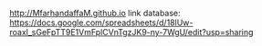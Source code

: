 http://MfarhandaffaM.github.io
link database: https://docs.google.com/spreadsheets/d/18lUw-roaxl_sGeFpTT9E1VmFplCVnTgzJK9-ny-7WgU/edit?usp=sharing
